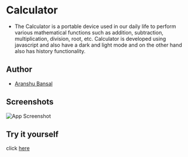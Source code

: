 # Calculator
* The Calculator is a portable device used in our daily life to perform various mathematical functions such as addition, subtraction, multiplication, division, root, etc. Calculator is developed using javascript and also have a dark and light mode and on the other hand also has history functionality.

## Author

- [Aranshu Bansal](https://github.com/Aranshu)

## Screenshots

![App Screenshot](https://github.com/Aranshu/HTML-Calculator/blob/master/Image/Banner.png?raw=true)

## Try it yourself

click [here](https://aranshu.github.io/HTML-Calculator/)
